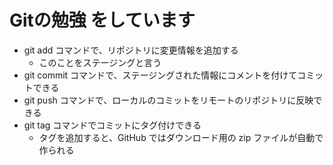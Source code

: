 # Gitの勉強 をしています

- git add コマンドで、リポジトリに変更情報を追加する
	- このことをステージングと言う
- git commit コマンドで、ステージングされた情報にコメントを付けてコミットできる
- git push コマンドで、ローカルのコミットをリモートのリポジトリに反映できる
- git tag コマンドでコミットにタグ付けできる
	- タグを追加すると、GitHub ではダウンロード用の zip ファイルが自動で作られる
